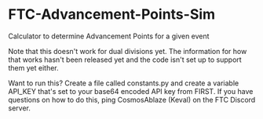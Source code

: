 # FTC-Advancement-Points-Sim
Calculator to determine Advancement Points for a given event

Note that this doesn't work for dual divisions yet. The information for how that works hasn't been released yet and the code isn't set up to support them yet either.

Want to run this? Create a file called constants.py and create a variable API_KEY that's set to your base64 encoded API key from FIRST. If you have questions on how to do this, ping CosmosAblaze (Keval) on the FTC Discord server.
